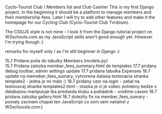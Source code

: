 Cyclo-Tourist Club / Members list and Club Cashier
This is my first Django project. In the beginning it should be a platform to manage members and their membership fees.
Later I will try to add other features and make it the homepage for our Cycling Club (Cyclo-Tourist Club Tvrdosin).

The CSS/JS style is not mine - I took it from the Django tutorial project on W3schools.com as my JavaScript skills aren't good enough yet. However I'm trying though :)

remarks for myself only / as I'm still beginner in Django :)

15.7 Pridane polia do tabulky Members (models.py)  
15.7 Pridana zalozka member_fees_summary.html do templates
17.7 pridany debug toolbar, admin settings update
17.7 pridana tabulka Expenses 
18.7 update na memeber_fees_sumary, vytvorena dalasia testovacia stranka template2 - jedna je mi malo :)
18.7 pridany vzor na login - zatial na testovacej stranke templates2.html - otazka je ci je vobec potrebny kedze s databazou manipuluje iba predseda klubu a pokladnik - uvidime casom
18.7 pridana zalozka gallery.html
18.7 dolezity fix na member_fees_sumary  - pomaly zacinam chapat ten JavaScript co som sem natiahol z W3schoools.com:)


















